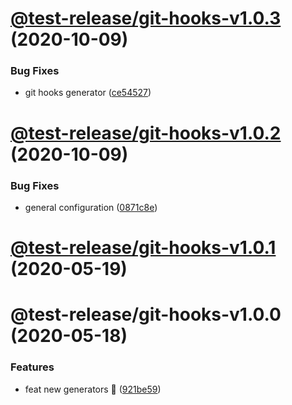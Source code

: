 # [@test-release/git-hooks-v1.0.3](https://github.com/developer239/test-release/compare/@test-release/git-hooks-v1.0.2...@test-release/git-hooks-v1.0.3) (2020-10-09)


### Bug Fixes

* git hooks generator ([ce54527](https://github.com/developer239/test-release/commit/ce54527f3f66e45571f7512567f4faefadbaa188))

# [@test-release/git-hooks-v1.0.2](https://github.com/developer239/test-release/compare/@test-release/git-hooks-v1.0.1...@test-release/git-hooks-v1.0.2) (2020-10-09)


### Bug Fixes

* general configuration ([0871c8e](https://github.com/developer239/test-release/commit/0871c8e20b441a959ba4db381b39141682024d87))

# [@test-release/git-hooks-v1.0.1](https://github.com/developer239/test-release/compare/@test-release/git-hooks-v1.0.0...@test-release/git-hooks-v1.0.1) (2020-05-19)

# @test-release/git-hooks-v1.0.0 (2020-05-18)


### Features

* feat new generators 🚀 ([921be59](https://github.com/developer239/test-release/commit/921be594daa33c441152bedeadd92f62c386b32a))
